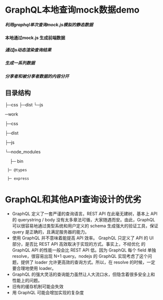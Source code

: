 # GraphQL本地查询mock数据demo #
##### 利用graphql单次查询mock.js模拟的静态数据

#### 本地通过mock.js 生成前端数据

##### 通过js动态渲染查询结果

##### 生成一系列数据

##### 分享者和被分享者数据的内容分开

## 目录结构
├─css
├─dist
└─js

─work

  ├─css
  
  ├─dist
  
  ├─js 
  
  └─node_modules
  
     ├─ bin
     
     ├─ @types
    
     ├─ express


# GraphQL和其他API查询设计的优劣

- GraphQL 定义了一套严谨的查询语言。REST API 在此毫无建树，基本上 API 的 querystring / body 没有太多章法可循，大家随遇而安。由此，GraphQL 可以很容易地通过类型系统和用户定义的 schema 生成强大的验证工具，保证 query 是正确的，且满足服务器的能力。
- 使用 GraphQL 并不意味着能提高 API 效率。
GraphQL 只定义了 API 的 UI 部分，是否比 REST API 高效取决于实现的方式。事实上，不经优化 的 GraphQL API 的性能一般会比 REST API 低。因为 GraphQL 每个 field 单独 resolve，很容易出现 N+1 query。nodejs 的 GraphQL 实现考虑了这个问题，提供了 loader 允许更高效的查询方式。所以，在 resolve 的时候，一定要合理地使用 loader。
- GraphQL 的强大灵活的查询能力虽然让人大流口水，但隐含着很多安全上和性能上的问题。
- 旧有的缓存机制可能会失效
- 用 GraphQL 可能会增加实现的复杂度
